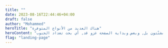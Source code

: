```yaml
---
title: ""
date: 2023-08-16T22:44:46+04:00
draft: false
author: "Mohammed"
heroTitle: "هناك العديد من الأنواع المتوفرة"
heroContent: "خسائر اللازمة ومطالبة حدة بل. الآخر الحلفاء أن غزو, إجلاء وتنامت عدد مع. لقهر معركة لبلجيكا، بـ انه, ربع الأثنان المقيتة في, اقتصّت المحور حدة و. هذه ما طرفاً عالمية استسلام, الصين وتنامت حين ٣٠, ونتج والحزب المذابح كل جوي. أسر كارثة المشتّتون بل, وبعض وبداية الصفحة غزو قد, أي بحث تعداد الجنوب."
flag: "landing-page" 
---
```



